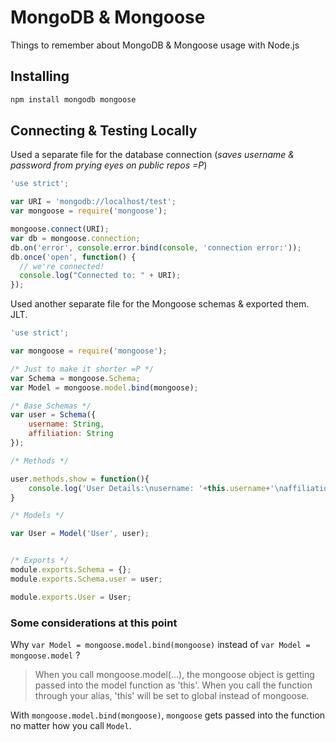 # MongoDB & Mongoose

Things to remember about MongoDB & Mongoose usage with Node.js

## Installing

```sh
npm install mongodb mongoose
```

## Connecting & Testing Locally

Used a separate file for the database connection (_saves username & password from prying eyes on public repos =P_)

```js
'use strict';

var URI = 'mongodb://localhost/test';
var mongoose = require('mongoose');

mongoose.connect(URI);
var db = mongoose.connection;
db.on('error', console.error.bind(console, 'connection error:'));
db.once('open', function() {
  // we're connected!
  console.log("Connected to: " + URI);
});
```

Used another separate file for the Mongoose schemas & exported them. JLT.

```js
'use strict';

var mongoose = require('mongoose');

/* Just to make it shorter =P */
var Schema = mongoose.Schema;
var Model = mongoose.model.bind(mongoose);

/* Base Schemas */
var user = Schema({
	username: String,
	affiliation: String
});

/* Methods */

user.methods.show = function(){
	console.log('User Details:\nusername: '+this.username+'\naffiliation: '+this.affiliation+'\n');
}

/* Models */

var User = Model('User', user);


/* Exports */
module.exports.Schema = {};
module.exports.Schema.user = user;

module.exports.User = User;
```

### Some considerations at this point

Why `var Model = mongoose.model.bind(mongoose)` instead of `var Model = mongoose.model` ?  

> When you call mongoose.model(...), the mongoose object is getting passed into the model function as 'this'. When you call the function through your alias, 'this' will be set to global instead of mongoose.

With `mongoose.model.bind(mongoose)`, `mongoose` gets passed into the function no matter how you call `Model`.
